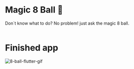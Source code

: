 
# Magic 8 Ball 🎱
Don`t know what to do? No problem! just ask the magic 8 ball.
<Br>
<Br>

# Finished app
![8-ball-flutter-gif](https://user-images.githubusercontent.com/75779709/124378761-cddc3080-dcd0-11eb-8f29-db878a59deda.gif)

